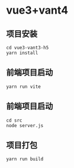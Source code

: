 # vue3+vant4

## 项目安装

```
cd vue3-vant3-h5
yarn install

```

## 前端项目启动

```
yarn run vite
```
## 前端项目启动
```
cd src
node server.js
```

## 项目打包

```
yarn run build
```